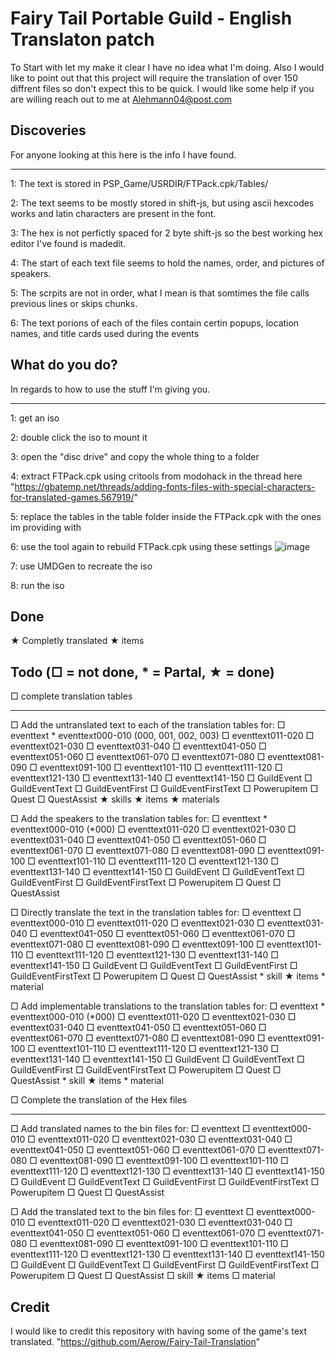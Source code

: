 Fairy Tail Portable Guild - English Translaton patch
====================================================

To Start with let my make it clear I have no idea what I'm doing.
Also I would like to point out that this project will require the translation of over 150 diffrent files so don't expect this to be quick.
I would like some help if you are willing reach out to me at Alehmann04@post.com 

Discoveries
-----------

For anyone looking at this here is the info I have found. 
_________________________________________________________

1: The text is stored in PSP_Game/USRDIR/FTPack.cpk/Tables/

2: The text seems to be mostly stored in shift-js, but using ascii hexcodes works and latin characters are present in the font.

3: The hex is not perfictly spaced for 2 byte shift-js so the best working hex editor I've found is madedit.

4: The start of each text file seems to hold the names, order, and pictures of speakers.

5: The scrpits are not in order, what I mean is that somtimes the file calls previous lines or skips chunks.

6: The text porions of each of the files contain certin popups, location names, and title cards used during the events

What do you do?
---------------
In regards to how to use the stuff I'm giving you.
_________________________________________________

1: get an iso

2: double click the iso to mount it

3: open the "disc drive" and copy the whole thing to a folder

4: extract FTPack.cpk using critools from modohack in the thread here "https://gbatemp.net/threads/adding-fonts-files-with-special-characters-for-translated-games.567919/"

5: replace the tables in the table folder inside the FTPack.cpk with the ones im providing with 

6: use the tool again to rebuild FTPack.cpk using these settings ![image](https://github.com/user-attachments/assets/b001e839-0c00-4047-8a22-80bbf3d03273)

7: use UMDGen to recreate the iso 

8: run the iso

Done
----
★ Completly translated
  ★ items
	
Todo (□ = not done, * = Partal, ★ = done)
----
□ complete translation tables
______________________________

  □ Add the untranslated text to each of the translation tables for:
    □ eventtext
	* eventtext000-010 (000, 001, 002, 003)
    □ eventtext011-020
    □ eventtext021-030
    □ eventtext031-040
    □ eventtext041-050
    □ eventtext051-060
    □ eventtext061-070
    □ eventtext071-080
    □ eventtext081-090
    □ eventtext091-100
    □ eventtext101-110
    □ eventtext111-120
    □ eventtext121-130
    □ eventtext131-140
    □ eventtext141-150
    □ GuildEvent
    □ GuildEventText
    □ GuildEventFirst
    □ GuildEventFirstText
    □ Powerupitem
    □ Quest
    □ QuestAssist
	★ skills
    ★ items
	★ materials
  
  □ Add the speakers to the translation tables for:
    □ eventtext
	* eventtext000-010 (*000)
    □ eventtext011-020
    □ eventtext021-030
    □ eventtext031-040
    □ eventtext041-050
    □ eventtext051-060
    □ eventtext061-070
    □ eventtext071-080
    □ eventtext081-090
    □ eventtext091-100
    □ eventtext101-110
    □ eventtext111-120
    □ eventtext121-130
    □ eventtext131-140
    □ eventtext141-150
    □ GuildEvent
    □ GuildEventText
    □ GuildEventFirst
    □ GuildEventFirstText
    □ Powerupitem
    □ Quest
    □ QuestAssist
  
  □ Directly translate the text in the translation tables for:
    □ eventtext
	□ eventtext000-010
    □ eventtext011-020
    □ eventtext021-030
    □ eventtext031-040
    □ eventtext041-050
    □ eventtext051-060
    □ eventtext061-070
    □ eventtext071-080
    □ eventtext081-090
    □ eventtext091-100
    □ eventtext101-110
    □ eventtext111-120
    □ eventtext121-130
    □ eventtext131-140
    □ eventtext141-150
    □ GuildEvent
    □ GuildEventText
    □ GuildEventFirst
    □ GuildEventFirstText
    □ Powerupitem
    □ Quest
    □ QuestAssist
	* skill
    ★ items
	* material
	
  □ Add implementable translations to the translation tables for:
    □ eventtext
	* eventtext000-010 (*000)
    □ eventtext011-020
    □ eventtext021-030
    □ eventtext031-040
    □ eventtext041-050
    □ eventtext051-060
    □ eventtext061-070
    □ eventtext071-080
    □ eventtext081-090
    □ eventtext091-100
    □ eventtext101-110
    □ eventtext111-120
    □ eventtext121-130
    □ eventtext131-140
    □ eventtext141-150
    □ GuildEvent
    □ GuildEventText
    □ GuildEventFirst
    □ GuildEventFirstText
    □ Powerupitem
    □ Quest
    □ QuestAssist
	* skill
    ★ items
	* material

□ Complete the translation of the Hex files
_____________________________________________

  □ Add translated names to the bin files for:
    □ eventtext
	□ eventtext000-010
    □ eventtext011-020
    □ eventtext021-030
    □ eventtext031-040
    □ eventtext041-050
    □ eventtext051-060
    □ eventtext061-070
    □ eventtext071-080
    □ eventtext081-090
    □ eventtext091-100
    □ eventtext101-110
    □ eventtext111-120
    □ eventtext121-130
    □ eventtext131-140
    □ eventtext141-150
    □ GuildEvent
    □ GuildEventText
    □ GuildEventFirst
    □ GuildEventFirstText
    □ Powerupitem
    □ Quest
    □ QuestAssist
	
  □ Add the translated text to the bin files for:
    □ eventtext
	□ eventtext000-010
    □ eventtext011-020
    □ eventtext021-030
    □ eventtext031-040
    □ eventtext041-050
    □ eventtext051-060
    □ eventtext061-070
    □ eventtext071-080
    □ eventtext081-090
    □ eventtext091-100
    □ eventtext101-110
    □ eventtext111-120
    □ eventtext121-130
    □ eventtext131-140
    □ eventtext141-150
    □ GuildEvent
    □ GuildEventText
    □ GuildEventFirst
    □ GuildEventFirstText
    □ Powerupitem
    □ Quest
    □ QuestAssist
	□ skill
    ★ items
	□ material	

Credit
------
I would like to credit this repository with having some of the game's text translated. "https://github.com/Aerow/Fairy-Tail-Translation"
